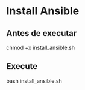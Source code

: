 # Install Ansible 


## Antes de executar 
chmod +x install_ansible.sh

## Execute 

bash install_ansible.sh

